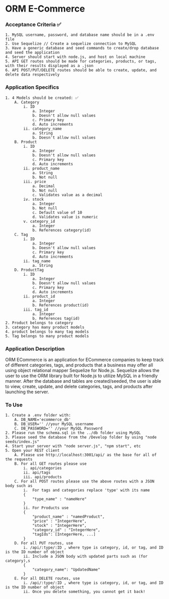 # ORM E-Commerce 

### Acceptance Criteria ✅
    1. MySQL username, password, and database name should be in a .env file
    2. Use Sequelize // Create a sequelize connection to MySQL
    3. Have a generic database and seed commands to create/drop database and seed the application 
    4. Server should start with node.js, and host on local machine
    5. API GET routes should be made for categories, products, or tags, with their results displayed as a .json
    6. API POST/PUT/DELETE routes should be able to create, update, and delete data respectively 

### Application Specifics
    1. 4 Models should be created: ✅
        A. Category
            i. ID
                a. Integer
                b. Doesn't allow null values
                c. Primary key
                d. Auto increments 
            ii. category_name
                a. String
                b. Doesn't allow null values
        B. Product 
            i. ID
                a. Integer
                b. Doesn't allow null values
                c. Primary key
                d. Auto increments 
            ii. product_name
                a. String
                b. Not null
            iii. price 
                a. Decimal
                b. Not null
                c. Validates value as a decimal 
            iv. stock
                a. Integer
                b. Not null
                c. Default value of 10
                d. Validates value is numeric 
            v. category_id
                a. Integer
                b. References category(id)
        C. Tag
            i. ID
                a. Integer
                b. Doesn't allow null values
                c. Primary key
                d. Auto increments 
            ii. tag_name
                a. String
        D. ProductTag
            i. ID
                a. Integer
                b. Doesn't allow null values
                c. Primary key
                d. Auto increments 
            ii. product_id
                a. Integer
                b. References product(id)
            iii. tag_id
                a. Integer
                b. References tag(id)
    2. Product belongs to category
    3. category has many product models
    4. product belongs to many tag models
    5. Tag belongs to many product models


### Application Description
ORM ECommerce is an application for ECommerce companies to keep track of different categories, tags, and products that a business may offer all using object relational mapper Sequelize for Node.js. Sequelize allows the user to use the ORM library built for Node.js to utilize MySQL in a friendly manner. After the database and tables are created/seeded, the user is able to view, create, update, and delete categories, tags, and products after launching the server. 

### To Use
    1. Create a .env folder with:
        A. DB_NAME='ecommerce_db'
        B. DB_USER='' //your MySQL username
        C. DB_PASSWORD='' //your MySQL Password
    2. Please run the schema.sql in the ../db folder using MySQL
    3. Please seed the database from the /Develop folder by using "node seeds/index.js"
    4. Start your server with "node server.js", "npm start", etc
    5. Open your REST client 
        A. Please use http://localhost:3001/api/ as the base for all of the requests
        B. For all GET routes please use 
            i. api/categories
            ii. api/tags
            iii. api/products
        C. For all POST routes please use the above routes with a JSON body such as
            i.  For tags and categories replace 'type' with its name
            {
                "type_name" : "nameHere"
            }
            ii. For Products use
            {
	            "product_name" : "namedProduct",
                "price" : "IntegerHere",
                "stock" : "IntegerHere",
                "category_id" : "IntegerHere",
                "tagIds": [IntegerHere, ...]
            }
        D. For all PUT routes, use
            i. /api/:type/:ID , where type is category, id, or tag, and ID is the ID number of object
            ii. Include a JSON body with updated parts such as (for category),s
            {
                "category_name": "UpdatedName"
            }
        E. For all DELETE routes, use
            i. /api/:type/:ID , where type is category, id, or tag, and ID is the ID number of object
            ii. Once you delete something, you cannot get it back!


            